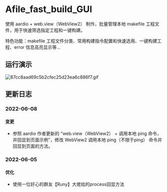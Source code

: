 # Afile_fast_build_GUI

使用 aardio + web.view（WebView2） 制作，批量管理本地 makefile 工程文件，用于快速筛选指定工程和一键构建。

特色功能：makefile 工程文件分类、常用构建指令配置和快速选用、一键构建工程、error 信息高亮显示等...

## 运行演示

![87cc8aad69c5b2cfec25d23ea6c886f7.gif](https://img.aarbbs.com:1024/images/2022/06/08/87cc8aad69c5b2cfec25d23ea6c886f7.gif)

## 更新日志

### 2022-06-08

#### 变更

* 参照 aardio 作者更新的 “web.view（WebView2） + 调用本地 ping 命令，并回显到页面示例”，修改 WebView2 调用本地 ping（不限于ping） 命令并回显到页面的方法。


### 2022-06-05

#### 优化

* 使用一位好心的群友【Runy】大佬给的process回显方法